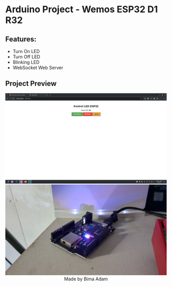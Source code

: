 # Arduino Project - Wemos ESP32 D1 R32

## Features:
- Turn On LED  
- Turn Off LED  
- Blinking LED  
- WebSocket Web Server

## Project Preview
<img src="Screenshot_20250525_104135.png" alt="Project Screenshot" />
<img src="photo_2025-05-25_11-27-45.jpg"></img>

<div align="center">Made by Bima Adam</div>
